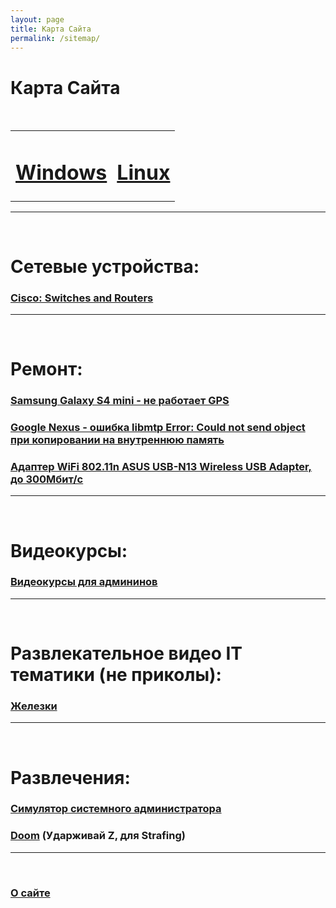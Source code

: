 ```yaml
---
layout: page
title: Карта Сайта
permalink: /sitemap/
---
```


# Карта Сайта

<br/>

<div align="center">

<table>
    <tr>
        <td><h1><a href="/windows/">Windows</a></h1></td>
        <td><h1><a href="/linux/">Linux</a></h1></td>
    </tr>
</table>

</div>

______

<br/>

# Сетевые устройства:

### [Cisco: Switches and Routers](/devices/cisco/)


______

<br/>

# Ремонт:


### [Samsung Galaxy S4 mini - не работает GPS](/devices/mobile/galaxy-s4-mini/gps-not-working/)

### [Google Nexus - ошибка libmtp Error: Could not send object при копировании на внутреннюю память](/devices/mobile/nexus-10/libmtp-error-could-not-send-object/)

### [Адаптер WiFi 802.11n ASUS USB-N13 Wireless USB Adapter, до 300Мбит/с](/devices/wireless/asus-usb-n13-wireless-usb-adapter/)
______

<br/>

# Видеокурсы:

### [Видеокурсы для админинов](/linux/video-courses/)


______

<br/>

# Развлекательное видео IT тематики (не приколы):

### [Железки](/entertainment/hardware/)  


______

<br/>

# Развлечения:

### [Симулятор системного администратора](/website/games/sysadm.swf)  

### [Doom](/website/games/doom.swf) (Ударживай Z, для Strafing)  

______

<br/>

### [О сайте](/about/)  
